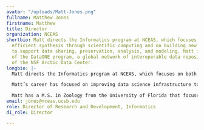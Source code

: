 ```yaml
---
avatar: "/uploads/Matt-Jones.png"
fullname: Matthew Jones
firstname: Matthew
title: Director
organization: NCEAS
shortbio: Matt directs the Informatics program at NCEAS, which focuses on both supporting
  efficient synthesis through scientific computing and on building new advanced infrastructure
  to support data sharing, preservation, analysis, and modeling. Matt is the Director
  of the DataONE program, a global network of interoperable data repositories, and
  of the NSF Arctic Data Center.
longbio: |-
  Matt directs the Informatics program at NCEAS, which focuses on both supporting efficient synthesis through scientific computing and on building new advanced infrastructure to support data sharing, preservation, analysis, and modeling. Matt is the Director of the DataONE program, a global network of interoperable data repositories, and of the NSF Arctic Data Center. In addition to data infrastructure work at NCEAS, Matt also helps to build the NCEAS Learning Hub through an emphasis on data science and reproducible research teaching.

  Matt’s career has focused on improving data science infrastructure to support cross-disciplinary and synthetic science, principally through the development of open source software for data repositories, metadata systems, and reproducible analysis and modeling.

  Matt has a M.S. in Zoology from the University of Florida that focused on the ecology of plant-animal interactions, and a B.A. from Dartmouth College.
email: jones@nceas.ucsb.edu
role: Director of Research and Development, Informatics
d1_role: Director

---
```

